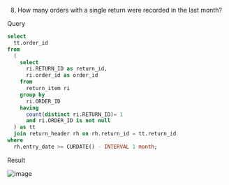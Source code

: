 8. How many orders with a single return were recorded in the last month?

Query
```SQL
select 
  tt.order_id 
from 
  (
    select 
      ri.RETURN_ID as return_id, 
      ri.order_id as order_id 
    from 
      return_item ri 
    group by 
      ri.ORDER_ID 
    having 
      count(distinct ri.RETURN_ID)= 1 
      and ri.ORDER_ID is not null
  ) as tt 
  join return_header rh on rh.return_id = tt.return_id 
where 
  rh.entry_date >= CURDATE() - INTERVAL 1 month;
```

Result

![image](https://github.com/Nishtha-Jain-1119/Training-Assignment/assets/127538617/998179be-7ec2-48ef-bf0f-bc17fc8c2564)
